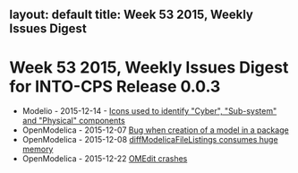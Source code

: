 layout: default
title: Week 53 2015, Weekly Issues Digest
---

# Week 53 2015, Weekly Issues Digest for INTO-CPS Release 0.0.3

* Modelio - 2015-12-14 - [Icons used to identify "Cyber", "Sub-system" and "Physical" components](http://forge.modelio.org/issues/266)
* OpenModelica - 2015-12-07 [Bug when creation of a model in a package](https://trac.openmodelica.org/OpenModelica/ticket/3585)
* OpenModelica - 2015-12-08 [diffModelicaFileListings consumes huge memory](https://trac.openmodelica.org/OpenModelica/ticket/3588)
* OpenModelica - 2015-12-22 [OMEdit crashes](https://trac.openmodelica.org/OpenModelica/ticket/3606)
